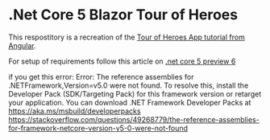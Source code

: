 # .Net Core 5 Blazor Tour of Heroes
This respostitory is a recreation of the [Tour of Heroes App tutorial from Angular](https://angular.io/tutorial).

For setup of requirements follow this article on [.net core 5 preview 6](https://devblogs.microsoft.com/aspnet/asp-net-core-updates-in-net-5-preview-6/)

if you get this error: Error: The reference assemblies for .NETFramework,Version=v5.0 were not found. To resolve this, install the Developer Pack (SDK/Targeting Pack) for this framework version or retarget your application. You can download .NET Framework Developer Packs at https://aka.ms/msbuild/developerpacks
https://stackoverflow.com/questions/49268779/the-reference-assemblies-for-framework-netcore-version-v5-0-were-not-found
